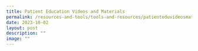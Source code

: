 ```yaml
---
title: Patient Education Videos and Materials
permalink: /resources-and-tools/tools-and-resources/patienteduvideosmaterials/
date: 2023-10-02
layout: post
description: ""
image: ""
---
```

